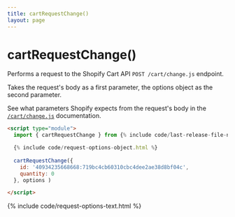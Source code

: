 ```yaml
---
title: cartRequestChange()
layout: page
---
```


# cartRequestChange()

Performs a request to the Shopify Cart API `POST /cart/change.js` endpoint.

Takes the request's body as a first parameter, the options object as the second parameter.

See what parameters Shopify expects from the request's body in the [`/cart/change.js`](https://shopify.dev/api/ajax/reference/cart#post-cart-change-js) documentation.

```html
<script type="module">
  import { cartRequestChange } from {% include code/last-release-file-name.html asset_url=true %}

  {% include code/request-options-object.html %}
    
  cartRequestChange({ 
    id: '40934235668668:719bc4cb60310cbc4dee2ae38d8bf04c',
    quantity: 0
  }, options )

</script>
```

{% include code/request-options-text.html %}